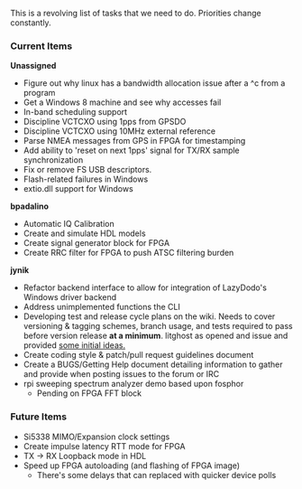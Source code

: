 This is a revolving list of tasks that we need to do.  Priorities change constantly.

### Current Items ###

**Unassigned**
- Figure out why linux has a bandwidth allocation issue after a ^c from a program
- Get a Windows 8 machine and see why accesses fail
- In-band scheduling support
- Discipline VCTCXO using 1pps from GPSDO
- Discipline VCTCXO using 10MHz external reference
- Parse NMEA messages from GPS in FPGA for timestamping
- Add ability to 'reset on next 1pps' signal for TX/RX sample synchronization
- Fix or remove FS USB descriptors.
- Flash-related failures in Windows
- extio.dll support for Windows

**bpadalino**
- Automatic IQ Calibration
- Create and simulate HDL models
- Create signal generator block for FPGA
- Create RRC filter for FPGA to push ATSC filtering burden

**jynik**
- Refactor backend interface to allow for integration of LazyDodo's Windows driver backend
- Address unimplemented functions the CLI
- Developing test and release cycle plans on the wiki. Needs to cover versioning & tagging schemes, branch usage, and tests required to pass before version release **at a minimum**. litghost as opened and issue and provided [some initial ideas.](https://github.com/Nuand/bladeRF/issues/105)
- Create coding style & patch/pull request guidelines document
- Create a BUGS/Getting Help document detailing information to gather and provide when posting issues to the forum or IRC
- rpi sweeping spectrum analyzer demo based upon fosphor
    - Pending on FPGA FFT block

### Future Items ###
- Si5338 MIMO/Expansion clock settings
- Create impulse latency RTT mode for FPGA
- TX -> RX Loopback mode in HDL
- Speed up FPGA autoloading (and flashing of FPGA image)
    - There's some delays that can replaced with quicker device polls